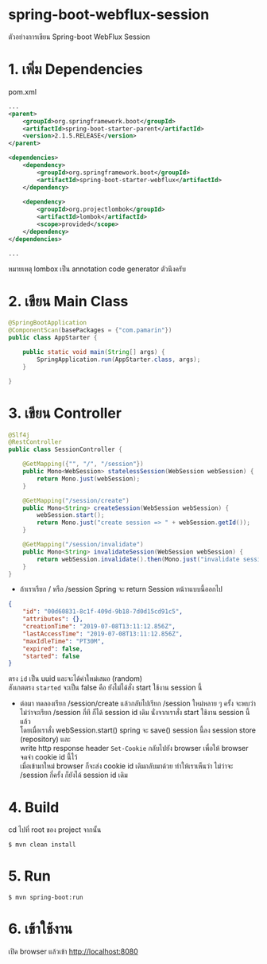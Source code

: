 # spring-boot-webflux-session
ตัวอย่างการเขียน Spring-boot WebFlux Session

# 1. เพิ่ม Dependencies

pom.xml 
``` xml
...
<parent>
    <groupId>org.springframework.boot</groupId>
    <artifactId>spring-boot-starter-parent</artifactId>
    <version>2.1.5.RELEASE</version>
</parent>

<dependencies>
    <dependency>
        <groupId>org.springframework.boot</groupId>
        <artifactId>spring-boot-starter-webflux</artifactId>
    </dependency>
    
    <dependency>
        <groupId>org.projectlombok</groupId>
        <artifactId>lombok</artifactId>
        <scope>provided</scope>
    </dependency>
</dependencies>

...
```

หมายเหตุ lombox เป็น annotation code generator ตัวนึงครับ  

# 2. เขียน Main Class 

``` java
@SpringBootApplication
@ComponentScan(basePackages = {"com.pamarin"}) 
public class AppStarter {

    public static void main(String[] args) {
        SpringApplication.run(AppStarter.class, args);
    }

}
```

# 3. เขียน Controller
``` java
@Slf4j
@RestController
public class SessionController {

    @GetMapping({"", "/", "/session"})
    public Mono<WebSession> statelessSession(WebSession webSession) {
        return Mono.just(webSession);
    }

    @GetMapping("/session/create")
    public Mono<String> createSession(WebSession webSession) {
        webSession.start();
        return Mono.just("create session => " + webSession.getId());
    }

    @GetMapping("/session/invalidate")
    public Mono<String> invalidateSession(WebSession webSession) {
        return webSession.invalidate().then(Mono.just("invalidate session => " + webSession.getId()));
    }
}
```

- ถ้าเราเรียก / หรือ /session Spring จะ return Session หน้าาแบบนี้ออกไป 
```json
{
    "id": "00d60831-8c1f-409d-9b18-7d0d15cd91c5",
    "attributes": {},
    "creationTime": "2019-07-08T13:11:12.856Z",
    "lastAccessTime": "2019-07-08T13:11:12.856Z",
    "maxIdleTime": "PT30M",
    "expired": false,
    "started": false
}
```
ตรง `id` เป็น uuid และจะได้ค่าใหม่เสมอ (random)    
สังเกตตรง `started` จะเป็น false คือ ยังไม่ได้สั่ง start ใช้งาน session นี้  
  
- ต่อมา ทดลองเรียก /session/create แล้วกลับไปเรียก /session ใหม่หลาย ๆ ครั้ง จะพบว่า  
ไม่ว่าจะเรียก /session กี่ที ก็ได้ session id เดิม นั่งจากเราสั่ง start ใช้งาน session นี้แล้ว  
โดยเมื่อเราสั่ง webSession.start() spring จะ save() session นี้ลง session store (repository) และ  
write http response header `Set-Cookie` กลับไปยัง browser เพื่อให้ browser จดจำ cookie id นี้ไว้  
เมื่อเข้ามาใหม่ browser ก็จะส่ง cookie id เดิมกลับมาด้วย  ทำให้เราเห็นว่า ไม่ว่าจะ /session กี่ครั้ง ก็ยังได้ session id เดิม  


# 4. Build
cd ไปที่ root ของ project จากนั้น  
``` shell 
$ mvn clean install
```

# 5. Run 
``` shell 
$ mvn spring-boot:run
```

# 6. เข้าใช้งาน

เปิด browser แล้วเข้า [http://localhost:8080](http://localhost:8080)
